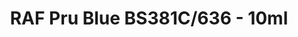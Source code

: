 ---
layout: product
title: "RAF Pru Blue BS381C/636 - 10ml"
price: "330" 
desc: "Acrylic Laquer 10mL"
img_path: "/assets/img/RC297.webp"
brand: "AK "
available: true
special_offer: false
new: false
soon: false
cat: "020000"
subcat: "020200"
subsubcat: "020201"
sifra: "RC297"
popular: false
---